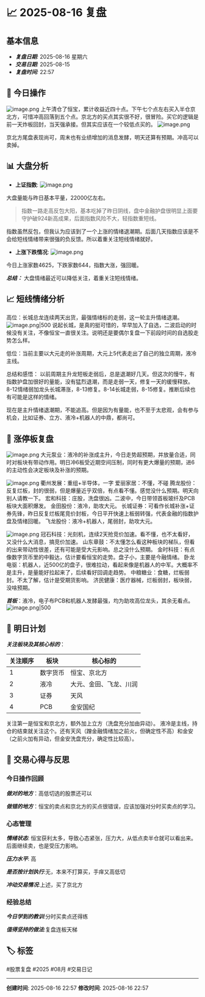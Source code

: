 # 📈 2025-08-16 复盘

## 基本信息

- ***复盘日期**:* 2025-08-16 星期六
- ***交易日期**:* 2025-08-15
- ***复盘时间**:* 22:57

## 🎲 今日操作
![image.png](https://obsidian-img-1373538355.cos.ap-chengdu.myqcloud.com/img/20250817203539525.png)
上午清仓了恒宝，累计收益近四十点。下午七个点左右买入半仓京北方，可惜冲高回落到五个点。京北方的买点其实很不好，很冒险。买它的逻辑是前一天炸板回封，当天强承接。但其实应该在一个较低点买的。
![image.png](https://obsidian-img-1373538355.cos.ap-chengdu.myqcloud.com/img/20250817204050771.png)

京北方尾盘表现尚可，周末也有业绩增加的消息发酵，明天还算有预期。冲高可以卖掉。

## 📊 大盘分析

- **上证指数**: 
![image.png](https://obsidian-img-1373538355.cos.ap-chengdu.myqcloud.com/img/20250817205959412.png)

大盘量能与昨日基本平量，22000亿左右。
> 指数一路走高反包大阳，基本吃掉了昨日阴线，盘中金融护盘很明显上面要守护破924新高成果，后面指数风险不大，轻指数重短线。

指数虽然反包，但我认为应该到了一个上涨的情绪退潮期。后面几天指数应该是不会给短线情绪带来很强的负反馈。所以着重关注短线情绪就好。


- **上涨下跌情况**: 
![image.png](https://obsidian-img-1373538355.cos.ap-chengdu.myqcloud.com/img/20250817210514904.png)

今日上涨家数4625，下跌家数644，指数大涨，强回暖。

***总结：*** 大盘情绪最近可以降低关注，着重关注短线情绪。


## 📈 短线情绪分析
高位：长城总龙连续两天出货，最强情绪标的走弱，这一轮主升情绪退潮。
![image.png|500](https://obsidian-img-1373538355.cos.ap-chengdu.myqcloud.com/img/20250817211639864.png)
说起长城，是真的挺可惜的，早早加入了自选，二波启动的时候没有关注，不像恒宝一直很关注。说明还是要偶尔复盘一下前段时间的自选股走势怎么样。

低位：当前主要以大元走的补涨周期，大元上5代表走出了自己的独立周期，液冷主线。

总结和感悟：
以前周期主升龙短板走弱后，总是退潮好几天。但这次的慢牛，有指数护盘加很好的量能，没有猛烈退潮，而是走弱一天，修复一天的缓慢释放。8-12情绪弱加龙头长城滞涨，8-13修复。8-14长城走弱，8-15修复。推断后续也有可能是这样的情绪。

现在是主升情绪退潮期，不能追高。但是因为有量能，也不至于太悲观，会有参与机会，比如证券、立方、液冷+机器人的中鼎，都尚可。

## 🎯 涨停板复盘
![image.png](https://obsidian-img-1373538355.cos.ap-chengdu.myqcloud.com/img/20250817215031141.png)
大元泵业：液冷的补涨成主升，今日走势超预期，并放量合适，同时对板块有带动作用。明日冲6板受近期空间压制，同时有更大爆量的预期，进6的主动性会决定板块及补涨的预期。

![image.png](https://obsidian-img-1373538355.cos.ap-chengdu.myqcloud.com/img/20250817221401254.png)
衢州发展：重组+半导体，一字
爱丽家居：不懂，不碰
腾龙股份：反复烂板，封的很弱，但是爆量近乎双倍，有点看不懂。感觉没什么预期。明天向别人请教一下。
宏和科技：庄股，洗盘很凶。二波中，今日带领首板玻纤及PCB板块大面积爆发。
金田股份：液冷，助攻大元。
长城证券：可看作长城补涨+证券先锋，昨日反复烂板尾竞价封板，今日平开快速上板弱转强，代表金融的指数护盘及情绪回暖。
飞龙股份：液冷+机器人，尾弱封，助攻大元。

![image.png](https://obsidian-img-1373538355.cos.ap-chengdu.myqcloud.com/img/20250817223319345.png)
冠石科技：光刻机，连续2天抢竞价加速。看不懂，也不太看好，又没什么大消息，搞竞价加速。
山东章鼓：不太懂怎么看这种板块的梯队，但看的出来带动性很差，还有可能是受大元影响。总之没什么预期。
金时科技：有点像数字货币里的中毅达，估计要看恒宝的走势。盘子小，主要是今融情绪。
卧龙电驱：机器人，近500亿的盘子，很难拉动，看起来像是机器人的中军。大概率不是主升，是量能好拉起来了，后续看好回调走趋势。
中粮糖业：食糖，烂板弱封。不太了解，估计是受期货影响。
济民健康：医疗器械，烂板弱封，板块弱，没啥预期。

***首板***：液冷，电子布PCB和机器人发酵最强，均为助攻高位龙头，其余无看点。
![image.png|500](https://obsidian-img-1373538355.cos.ap-chengdu.myqcloud.com/img/20250817231011180.png)


## 📅 明日计划
***关注板块及其核心标的***：

| 关注顺序 | 板块   | 核心标的        |
| ---- | ---- | ----------- |
| 1    | 数字货币 | 恒宝、京北方      |
| 2    | 液冷   | 大元、金田、飞龙、川润 |
| 3    | 证券   | 天风          |
| 4    | PCB  | 金安国纪        |


关注第一是恒宝和京北方，额外加上立方（洗盘充分加由异动）。
液冷是主线，持仓的结束就关注这个。还有天风（蹭金融情绪加之前火，但确定性不高）和金安（之前火加有异动，但金安洗盘充分，确定性比较高）。

## 🎲 交易心得与反思

### 今日操作回顾

***做对的地方***：高低切选的股票还可以

***做错的地方***：恒宝的卖点和京北方的买点很错误，应该加强对分时买卖点的学习。

### 心态管理

***情绪状态***: 恒宝获利太多，导致心态紧张，压力大，从低点卖半仓就可以看出来。后面继续卖，也是受压力影响。

***压力水平***: 高

***是否按计划执行***:无，本来不打算买，手痒又高低切

***冲动交易情况***:上述，买了京北方

### 经验总结

***今日学到的教训***:分时买卖点还得练

***值得坚持的做法***:复盘连板天梯


## 🏷️ 标签

#股票复盘 #2025 #08月 #交易日记

---

**创建时间**: 2025-08-16 22:57 **修改时间**: 2025-08-16 22:57